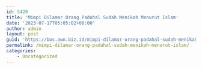 ```yaml
---
id: 5428
title: 'Mimpi Dilamar Orang Padahal Sudah Menikah Menurut Islam'
date: '2023-07-17T05:05:02+00:00'
author: admin
layout: post
guid: 'https://bos.awn.biz.id/mimpi-dilamar-orang-padahal-sudah-menikah-menurut-islam/'
permalink: /mimpi-dilamar-orang-padahal-sudah-menikah-menurut-islam/
categories:
    - Uncategorized
---
```


